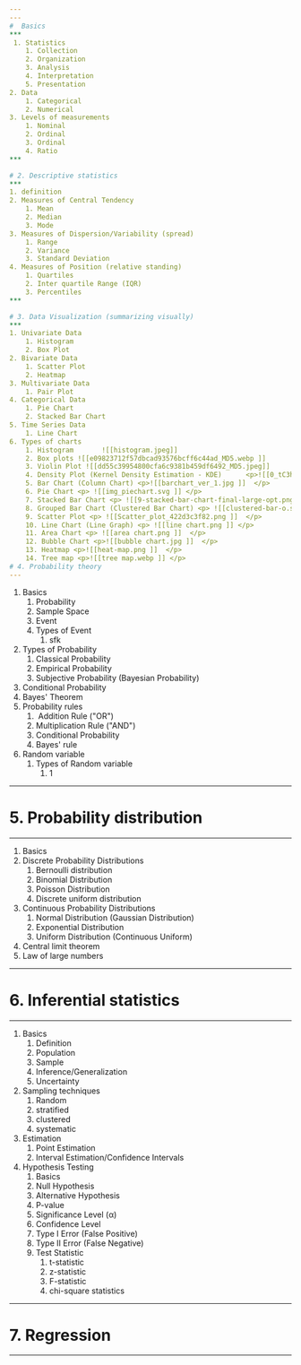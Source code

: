 ```yaml
---
---
#  Basics
***
 1. Statistics
	1. Collection
	2. Organization
	3. Analysis
	4. Interpretation
	5. Presentation
2. Data
	1. Categorical
	2. Numerical
3. Levels of measurements
	1. Nominal
	2. Ordinal
	3. Ordinal
	4. Ratio 
***

# 2. Descriptive statistics
***
1. definition
2. Measures of Central Tendency
	1. Mean
	2. Median
	3. Mode
3. Measures of Dispersion/Variability (spread)
	1. Range
	2. Variance
	3. Standard Deviation
4. Measures of Position (relative standing)
	1. Quartiles
	2. Inter quartile Range (IQR)
	3. Percentiles
***

# 3. Data Visualization (summarizing visually)
***
1. Univariate Data
	1. Histogram
	2. Box Plot
2. Bivariate Data
	1. Scatter Plot
	2. Heatmap
3. Multivariate Data
	1. Pair Plot
4. Categorical Data
	1. Pie Chart
	2. Stacked Bar Chart
5. Time Series Data
	1. Line Chart
6. Types of charts
	1. Histogram       ![[histogram.jpeg]]
	2. Box plots ![[e09823712f57dbcad93576bcff6c44ad_MD5.webp ]] 
	3. Violin Plot ![[dd55c39954800cfa6c9381b459df6492_MD5.jpeg]] 
	4. Density Plot (Kernel Density Estimation - KDE)      <p>![[0_tC3hcshF9hgzFhiq.png ]]</p>
	5. Bar Chart (Column Chart) <p>![[barchart_ver_1.jpg ]]  </p>
	6. Pie Chart <p> ![[img_piechart.svg ]] </p>
	7. Stacked Bar Chart <p> ![[9-stacked-bar-chart-final-large-opt.png ]] </p>
	8. Grouped Bar Chart (Clustered Bar Chart) <p> ![[clustered-bar-o.svg ]] </p>
	9. Scatter Plot <p> ![[Scatter_plot_422d3c3f82.png ]]  </p>
	10. Line Chart (Line Graph) <p> ![[line chart.png ]] </p>
	11. Area Chart <p> ![[area chart.png ]]  </p>
	12. Bubble Chart <p>![[bubble chart.jpg ]]  </p>
	13. Heatmap <p>![[heat-map.png ]]  </p>
	14. Tree map <p>![[tree map.webp ]] </p>
# 4. Probability theory
---
```


1. Basics
	1. Probability
	2. Sample Space
	3. Event
	4. Types of Event
		1. sfk
2. Types of Probability
	1. Classical Probability
	2. Empirical Probability
	3. Subjective Probability (Bayesian Probability)
3. Conditional Probability
4. Bayes' Theorem
5. Probability rules
	1.  Addition Rule ("OR")
	2. Multiplication Rule ("AND")
	3. Conditional Probability
	4. Bayes' rule
6. Random variable
	1. Types of Random variable
		1. 1
---
# 5. Probability distribution
---
1. Basics
2. Discrete Probability Distributions
	1. Bernoulli distribution
	2. Binomial Distribution
	3. Poisson Distribution
	4. Discrete uniform distribution
3. Continuous Probability Distributions
	1. Normal Distribution (Gaussian Distribution)
	2. Exponential Distribution
	3. Uniform Distribution (Continuous Uniform)
4. Central limit theorem
5. Law of large numbers
---

# 6. Inferential statistics
---
1. Basics
	1. Definition
	2. Population
	3. Sample
	4. Inference/Generalization
	5. Uncertainty
2. Sampling techniques
	1. Random
	2. stratified
	3. clustered
	4. systematic
3. Estimation
	1. Point Estimation
	2. Interval Estimation/Confidence Intervals
4. Hypothesis Testing
	1. Basics
	2. Null Hypothesis
	3. Alternative Hypothesis
	4. P-value
	5. Significance Level (α)
	6. Confidence Level
	7. Type I Error (False Positive)
	8. Type II Error (False Negative)
	9. Test Statistic
		1. t-statistic
		2. z-statistic
		3. F-statistic
		4. chi-square statistics
---

# 7. Regression

---



